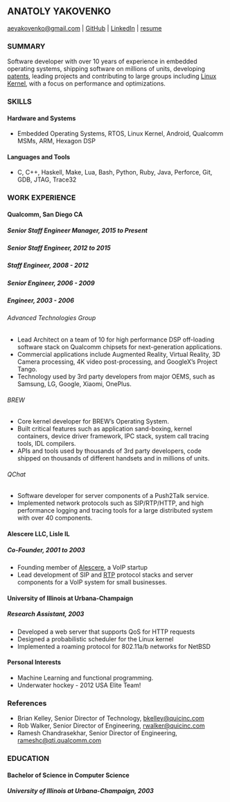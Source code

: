 ANATOLY YAKOVENKO
-----------------

aeyakovenko@gmail.com   |   [GitHub](https://github.com/aeyakovenko)   |   [LinkedIn](https://www.linkedin.com/profile/view?id=312504086) | [resume](http://aeyakovenko.github.io/resume.html)

### SUMMARY

Software developer with over 10 years of experience in embedded operating systems, shipping software on millions of units, developing [patents], leading projects and contributing to large groups including [Linux Kernel], with a focus on performance and optimizations.

### SKILLS
#### Hardware and Systems
  * Embedded Operating Systems, RTOS, Linux Kernel, Android, Qualcomm MSMs, ARM, Hexagon DSP

#### Languages and Tools
  * C, C++, Haskell, Make, Lua, Bash, Python, Ruby, Java, Perforce, Git, GDB, JTAG, Trace32

### WORK EXPERIENCE
#### Qualcomm, San Diego CA
##### Senior Staff Engineer Manager, 2015 to Present
##### Senior Staff Engineer, 2012 to 2015
##### Staff Engineer, 2008 - 2012
##### Senior Engineer, 2006 - 2009
##### Engineer, 2003 - 2006

###### Advanced Technologies Group
   * Lead Architect on a team of 10 for high performance DSP off-loading software stack on Qualcomm chipsets for next-generation applications.
   * Commercial applications include Augmented Reality, Virtual Reality, 3D Camera processing, 4K video post-processing, and GoogleX’s Project Tango.
   * Technology used by 3rd party developers from major OEMS, such as Samsung, LG, Google, Xiaomi, OnePlus.

###### BREW
   * Core kernel developer for BREW’s Operating System. 
   * Built critical features such as application sand-boxing, kernel containers, device driver framework, IPC stack, system call tracing tools, IDL compilers.
   * APIs and tools used by thousands of 3rd party developers, code shipped on thousands of different handsets and in millions of units.

###### QChat
   * Software developer for server components of a Push2Talk service.
   * Implemented network protocols such as SIP/RTP/HTTP, and high performance logging and tracing tools for a large distributed system with over 40 components.
   
#### Alescere LLC, Lisle IL
##### Co-Founder, 2001 to 2003
   * Founding member of [Alescere], a VoIP startup
   * Lead development of SIP and [RTP] protocol stacks and server components for a VoIP system for small businesses.

#### University of Illinois at Urbana-Champaign
##### Research Assistant, 2003
   * Developed a web server that supports QoS for HTTP requests
   * Designed a probabilistic scheduler for the Linux kernel
   * Implemented a roaming protocol for 802.11a/b networks for NetBSD

#### Personal Interests
   * Machine Learning and functional programming.
   * Underwater hockey - 2012 USA Elite Team!

### References
   * Brian Kelley, Senior Director of Technology, <bkelley@quicinc.com>
   * Rob Walker, Senior Director of Engineering, <rwalker@quicinc.com>
   * Ramesh Chandrasekhar, Senior Director of Engineering, <rameshc@qti.qualcomm.com>

### EDUCATION
#### Bachelor of Science in Computer Science
##### University of Illinois at Urbana-Champaign, 2003

[20140136817]: https://www.google.com/patents/US20140136817
[20140096148]: https://www.google.com/patents/US20140096148
[Linux Kernel]: https://www.codeaurora.org/cgit/quic/le/kernel/msm/tree/drivers/char/adsprpc.c?h=msm-3.4
[Hexagon SDK]: https://developer.qualcomm.com/mobile-development/maximize-hardware/multimedia-optimization-hexagon-sdk
[patents]: https://www.google.com/search?tbo=p&tbm=pts&hl=en&q=ininventor:%22Anatoly+E.+Yakovenko%22
[Alescere]: http://www.linuxjournal.com/article/6763
[RTP]: http://gst-plugins-farsight.sourcearchive.com/documentation/0.12.10-3/jrtplib__c_8cpp-source.html
